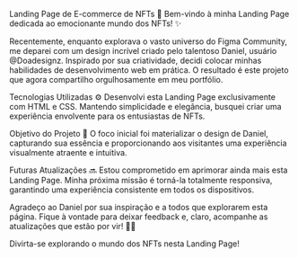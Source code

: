 Landing Page de E-commerce de NFTs
🚀 Bem-vindo à minha Landing Page dedicada ao emocionante mundo dos NFTs! ✨

Recentemente, enquanto explorava o vasto universo do Figma Community, me deparei com um design incrível criado pelo talentoso Daniel, usuário @Doadesignz. Inspirado por sua criatividade, decidi colocar minhas habilidades de desenvolvimento web em prática. O resultado é este projeto que agora compartilho orgulhosamente em meu portfólio.

Tecnologias Utilizadas
⚙️ Desenvolvi esta Landing Page exclusivamente com HTML e CSS. Mantendo simplicidade e elegância, busquei criar uma experiência envolvente para os entusiastas de NFTs.

Objetivo do Projeto
🎨 O foco inicial foi materializar o design de Daniel, capturando sua essência e proporcionando aos visitantes uma experiência visualmente atraente e intuitiva.

Futuras Atualizações
🔜 Estou comprometido em aprimorar ainda mais esta Landing Page. Minha próxima missão é torná-la totalmente responsiva, garantindo uma experiência consistente em todos os dispositivos.

Agradeço ao Daniel por sua inspiração e a todos que explorarem esta página. Fique à vontade para deixar feedback e, claro, acompanhe as atualizações que estão por vir! 🚀✨

Divirta-se explorando o mundo dos NFTs nesta Landing Page!
